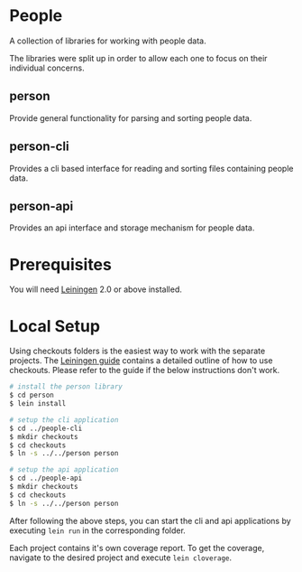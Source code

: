 # People

A collection of libraries for working with people data. 

The libraries were split up in order to allow each one to focus on
their individual concerns.

## person

Provide general functionality for parsing and sorting people data.

## person-cli

Provides a cli based interface for reading and sorting files
containing people data.

## person-api

Provides an api interface and storage mechanism for people data.

# Prerequisites

You will need [Leiningen][1] 2.0 or above installed.

[1]: https://github.com/technomancy/leiningen

# Local Setup

Using checkouts folders is the easiest way to work with the separate
projects. The [Leiningen guide](https://github.com/technomancy/leiningen/blob/stable/doc/TUTORIAL.md)
contains a detailed outline of how to use checkouts. Please refer to
the guide if the below instructions don't work.

```bash
# install the person library
$ cd person
$ lein install

# setup the cli application
$ cd ../people-cli
$ mkdir checkouts
$ cd checkouts
$ ln -s ../../person person

# setup the api application
$ cd ../people-api
$ mkdir checkouts
$ cd checkouts
$ ln -s ../../person person
```

After following the above steps, you can start the cli and api
applications by executing `lein run` in the corresponding folder.

Each project contains it's own coverage report. To get the coverage,
navigate to the desired project and execute `lein cloverage`.
